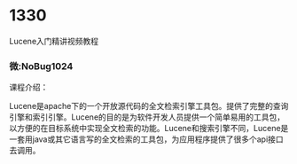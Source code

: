 # 1330
Lucene入门精讲视频教程

### 微:NoBug1024 


课程介绍：

Lucene是apache下的一个开放源代码的全文检索引擎工具包。提供了完整的查询引擎和索引引擎。Lucene的目的是为软件开发人员提供一个简单易用的工具包，以方便的在目标系统中实现全文检索的功能。Lucene和搜索引擎不同，Lucene是一套用java或其它语言写的全文检索的工具包，为应用程序提供了很多个api接口去调用。

